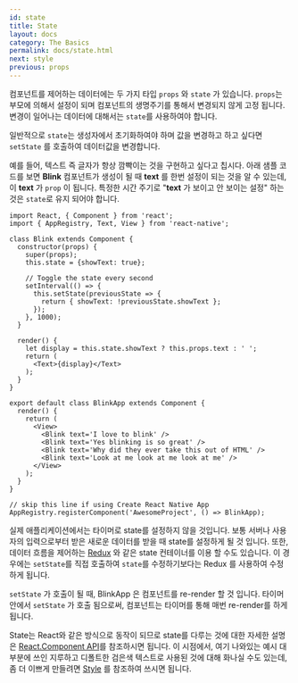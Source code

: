 ```yaml
---
id: state
title: State
layout: docs
category: The Basics
permalink: docs/state.html
next: style
previous: props
---
```


컴포넌트를 제어하는 데이터에는 두 가지 타입 `props` 와 `state` 가 있습니다. `props`는 부모에 의해서 설정이 되며 컴포넌트의 생명주기를 통해서 변경되지 않게 고정 됩니다. 변경이 일어나는 데이터에 대해서는 `state`를 사용하여야 합니다. 

일반적으로 `state`는 생성자에서 초기화하여야 하며 값을 변경하고 하고 싶다면 `setState` 를 호출하여 데이터값을 변경합니다.

예를 들어, 텍스트 즉 글자가 항상 깜빡이는 것을 구현하고 싶다고 칩시다. 아래 샘플 코드를 보면 **Blink** 컴포넌트가 생성이 될 때 **text** 를 한번 설정이 되는 것을 알 수 있는데, 이 **text** 가 `prop` 이 됩니다. 특정한 시간 주기로 "**text** 가 보이고 안 보이는 설정" 하는 것은 `state`로 유지 되어야 합니다. 


```ReactNativeWebPlayer
import React, { Component } from 'react';
import { AppRegistry, Text, View } from 'react-native';

class Blink extends Component {
  constructor(props) {
    super(props);
    this.state = {showText: true};

    // Toggle the state every second
    setInterval(() => {
      this.setState(previousState => {
        return { showText: !previousState.showText };
      });
    }, 1000);
  }

  render() {
    let display = this.state.showText ? this.props.text : ' ';
    return (
      <Text>{display}</Text>
    );
  }
}

export default class BlinkApp extends Component {
  render() {
    return (
      <View>
        <Blink text='I love to blink' />
        <Blink text='Yes blinking is so great' />
        <Blink text='Why did they ever take this out of HTML' />
        <Blink text='Look at me look at me look at me' />
      </View>
    );
  }
}

// skip this line if using Create React Native App
AppRegistry.registerComponent('AwesomeProject', () => BlinkApp);
```

실제 애플리케이션에서는 타이머로 state를 설정하지 않을 것입니다. 보통 서버나 사용자의 입력으로부터 받은 새로운 데이터를 받을 때 state를 설정하게 될 것 입니다. 또한, 데이터 흐름을 제어하는 [Redux](http://redux.js.org/index.html) 와 같은 state 컨테이너를 이용 할 수도 있습니다. 이 경우에는 `setState`를 직접 호출하여 `state`를 수정하기보다는 Redux 를 사용하여 수정하게 됩니다.

`setState` 가 호출이 될 때, BlinkApp 은 컴포넌트를 re-render 할 것 입니다. 타이머 안에서 `setState` 가 호출 됨으로써, 컴포넌트는 타이머를 통해 매번 re-render를 하게 됩니다.

State는 React와 같은 방식으로 동작이 되므로 state를 다루는 것에 대한 자세한 설명은 [React.Component API](https://facebook.github.io/react/docs/component-api.html)를 참조하시면 됩니다. 이 시점에서, 여기 나와있는 예시 대부분에 쓰인 지루하고 디폴트한 검은색 텍스트로 사용된 것에 대해 화나실 수도 있는데, 좀 더 이쁘게 만들려면 [Style](docs/style.html) 를 참조하여 쓰시면 됩니다.